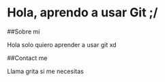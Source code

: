 # Hola, aprendo a usar Git ;/

##Sobre mí

Hola solo quiero aprender a usar git xd


##Contact me

Llama grita si me necesitas